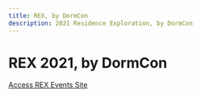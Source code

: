 ```yaml
---
title: REX, by DormCon
description: 2021 Residence Exploration, by DormCon
---
```


# REX 2021, by DormCon

<!-- TODO: write copy here -->

<a href="https://dormcon.notion.site/REX-2021-Events-a78d91984bb54e2aae6e9a196acf6769" class="button button--primary button--lg">Access REX Events Site</a>